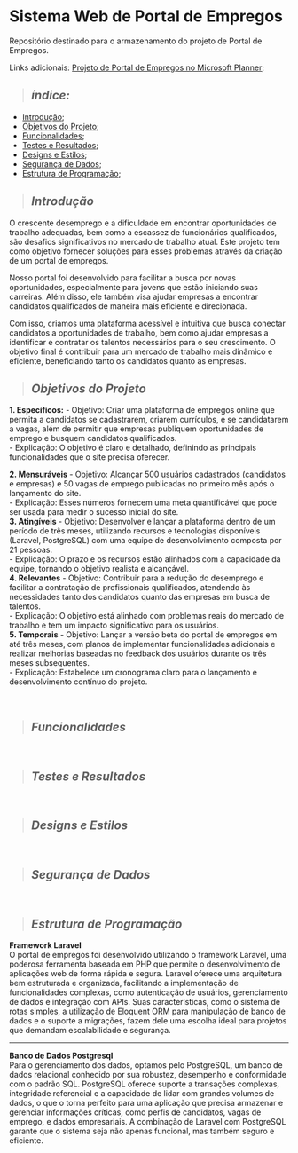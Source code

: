 # Sistema Web de Portal de Empregos
Repositório destinado para o armazenamento do projeto de Portal de Empregos.

Links adicionais:
[Projeto de Portal de Empregos no Microsoft Planner](https://tasks.office.com/sesisenaispedu.onmicrosoft.com/pt-BR/Home/Planner/#/plantaskboard?groupId=05a234ff-ff93-43f3-8747-be6ad97af327&planId=_DgOSemx7EGJhpI5lBygGGQAAUNp);


>  ## _índice:_

- [Introdução](#introdução);
- [Objetivos do Projeto](#objetivos-do-projeto);
- [Funcionalidades](#funcionalidades);
- [Testes e Resultados](#testes-e-resultados);
- [Designs e Estilos](#designs-e-estilos);
- [Segurança de Dados](#segurança-de-dados);
- [Estrutura de Programação](#estrutura-de-programação);

>  ## _Introdução_
O crescente desemprego e a dificuldade em encontrar oportunidades de trabalho adequadas, bem como a escassez de funcionários qualificados, são desafios significativos no mercado de trabalho atual. Este projeto tem como objetivo fornecer soluções para esses problemas através da criação de um portal de empregos.

Nosso portal foi desenvolvido para facilitar a busca por novas oportunidades, especialmente para jovens que estão iniciando suas carreiras. Além disso, ele também visa ajudar empresas a encontrar candidatos qualificados de maneira mais eficiente e direcionada.

Com isso, criamos uma plataforma acessível e intuitiva que busca conectar candidatos a oportunidades de trabalho, bem como ajudar empresas a identificar e contratar os talentos necessários para o seu crescimento. O objetivo final é contribuir para um mercado de trabalho mais dinâmico e eficiente, beneficiando tanto os candidatos quanto as empresas.
<br>
> ## _Objetivos do Projeto_
**1. Específicos:**
     - Objetivo: Criar uma plataforma de empregos online que permita a candidatos se cadastrarem, criarem currículos, e se candidatarem a vagas, além de permitir que empresas publiquem oportunidades de emprego e busquem candidatos qualificados.<br>
     - Explicação: O objetivo é claro e detalhado, definindo as principais funcionalidades que o site precisa oferecer.<br>

**2. Mensuráveis**
     - Objetivo: Alcançar 500 usuários cadastrados (candidatos e empresas) e 50 vagas de emprego publicadas no primeiro mês após o lançamento do site.<br>
     - Explicação: Esses números fornecem uma meta quantificável que pode ser usada para medir o sucesso inicial do site.<br>
**3. Atingíveis**
     - Objetivo: Desenvolver e lançar a plataforma dentro de um período de três meses, utilizando recursos e tecnologias disponíveis (Laravel, PostgreSQL) com uma equipe de desenvolvimento composta por 21 pessoas.<br>
     - Explicação: O prazo e os recursos estão alinhados com a capacidade da equipe, tornando o objetivo realista e alcançável.<br>
**4. Relevantes**
     - Objetivo: Contribuir para a redução do desemprego e facilitar a contratação de profissionais qualificados, atendendo às necessidades tanto dos candidatos quanto das empresas em busca de talentos.<br>
     - Explicação: O objetivo está alinhado com problemas reais do mercado de trabalho e tem um impacto significativo para os usuários.<br>
**5. Temporais**
     - Objetivo: Lançar a versão beta do portal de empregos em até três meses, com planos de implementar funcionalidades adicionais e realizar melhorias baseadas no feedback dos usuários durante os três meses subsequentes.<br>
     - Explicação: Estabelece um cronograma claro para o lançamento e desenvolvimento contínuo do projeto.<br>

<br>

> ## _Funcionalidades_

<br>

> ## _Testes e Resultados_

<br>

> ## _Designs e Estilos_

<br>

> ## _Segurança de Dados_

<br>

> ## _Estrutura de Programação_
**Framework Laravel**
<br>
O portal de empregos foi desenvolvido utilizando o framework Laravel, uma poderosa ferramenta baseada em PHP que permite o desenvolvimento de aplicações web de forma rápida e segura. Laravel oferece uma arquitetura bem estruturada e organizada, facilitando a implementação de funcionalidades complexas, como autenticação de usuários, gerenciamento de dados e integração com APIs. Suas características, como o sistema de rotas simples, a utilização de Eloquent ORM para manipulação de banco de dados e o suporte a migrações, fazem dele uma escolha ideal para projetos que demandam escalabilidade e segurança.

<hr>

**Banco de Dados Postgresql**
<br>
Para o gerenciamento dos dados, optamos pelo PostgreSQL, um banco de dados relacional conhecido por sua robustez, desempenho e conformidade com o padrão SQL. PostgreSQL oferece suporte a transações complexas, integridade referencial e a capacidade de lidar com grandes volumes de dados, o que o torna perfeito para uma aplicação que precisa armazenar e gerenciar informações críticas, como perfis de candidatos, vagas de emprego, e dados empresariais. A combinação de Laravel com PostgreSQL garante que o sistema seja não apenas funcional, mas também seguro e eficiente.
<br>
